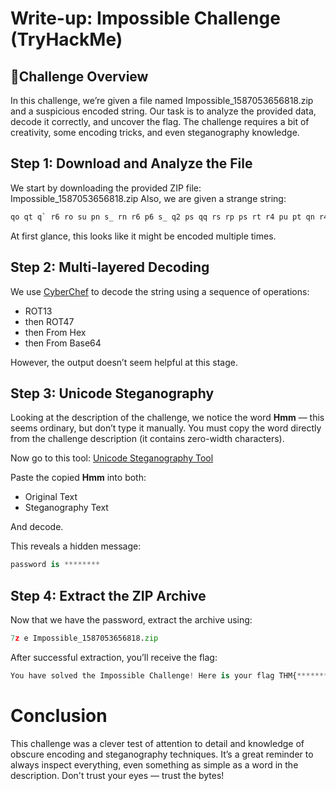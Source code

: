 # Write-up: Impossible Challenge (TryHackMe)
## 🧩Challenge Overview
In this challenge, we’re given a file named Impossible_1587053656818.zip and a suspicious encoded string. Our task is to analyze the provided data, decode it correctly, and uncover the flag. The challenge requires a bit of creativity, some encoding tricks, and even steganography knowledge.

##  Step 1: Download and Analyze the File
We start by downloading the provided ZIP file:
Impossible_1587053656818.zip
Also, we are given a strange string:
```python
qo qt q` r6 ro su pn s_ rn r6 p6 s_ q2 ps qq rs rp ps rt r4 pu pt qn r4 rq pt q` so pu ps r4 sq pu ps q2 su rn on oq o_ pu ps ou r5 pu pt r4 sr rp qt pu rs q2 qt r4 r4 ro su pq o5
```
At first glance, this looks like it might be encoded multiple times.

## Step 2: Multi-layered Decoding
We use [CyberChef](https://gchq.github.io/CyberChef/) to decode the string using a sequence of operations:
* ROT13
* then ROT47
* then From Hex
* then From Base64

However, the output doesn’t seem helpful at this stage.

## Step 3: Unicode Steganography
Looking at the description of the challenge, we notice the word <b>Hmm</b> — this seems ordinary, but don’t type it manually. You must copy the word directly from the challenge description (it contains zero-width characters).

Now go to this tool:
[Unicode Steganography Tool](https://330k.github.io/misc_tools/unicode_steganography.html)

Paste the copied <b>Hmm</b> into both:
* Original Text
* Steganography Text

And decode.

This reveals a hidden message:
```python
password is ********
```
## Step 4: Extract the ZIP Archive
Now that we have the password, extract the archive using:
```python
7z e Impossible_1587053656818.zip
```
After successful extraction, you’ll receive the flag:
```python
You have solved the Impossible Challenge! Here is your flag THM{**********}
```
# Conclusion
This challenge was a clever test of attention to detail and knowledge of obscure encoding and steganography techniques. It’s a great reminder to always inspect everything, even something as simple as a word in the description. Don't trust your eyes — trust the bytes!
